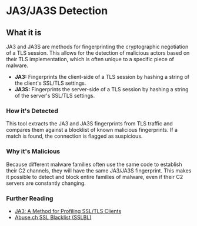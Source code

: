 # JA3/JA3S Detection

## What it is

JA3 and JA3S are methods for fingerprinting the cryptographic negotiation of a TLS session. This allows for the detection of malicious actors based on their TLS implementation, which is often unique to a specific piece of malware.

-   **JA3:** Fingerprints the client-side of a TLS session by hashing a string of the client's SSL/TLS settings.
-   **JA3S:** Fingerprints the server-side of a TLS session by hashing a string of the server's SSL/TLS settings.

### How it's Detected

This tool extracts the JA3 and JA3S fingerprints from TLS traffic and compares them against a blocklist of known malicious fingerprints. If a match is found, the connection is flagged as suspicious.

### Why it's Malicious

Because different malware families often use the same code to establish their C2 channels, they will have the same JA3/JA3S fingerprint. This makes it possible to detect and block entire families of malware, even if their C2 servers are constantly changing.

### Further Reading

-   [JA3: A Method for Profiling SSL/TLS Clients](https://github.com/salesforce/ja3)
-   [Abuse.ch SSL Blacklist (SSLBL)](https://sslbl.abuse.ch/)
